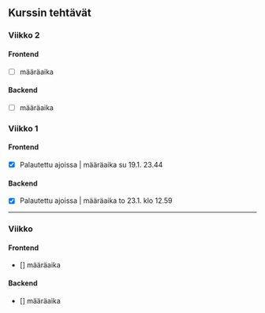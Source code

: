 ## Kurssin tehtävät

### Viikko 2

#### Frontend

- [ ] määräaika

#### Backend

- [ ] määräaika

### Viikko 1

#### Frontend

- [x] Palautettu ajoissa | määräaika su 19.1. 23.44

#### Backend

- [x] Palautettu ajoissa | määräaika to 23.1. klo 12.59

---

### Viikko

#### Frontend

- [] määräaika

#### Backend

- [] määräaika
